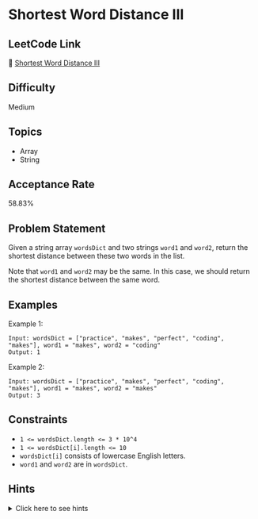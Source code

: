 # Shortest Word Distance III

## LeetCode Link
🔗 [Shortest Word Distance III](https://leetcode.com/problems/shortest-word-distance-iii)

## Difficulty
Medium

## Topics
- Array
- String

## Acceptance Rate
58.83%

## Problem Statement
Given a string array `wordsDict` and two strings `word1` and `word2`, return the shortest distance between these two words in the list.

Note that `word1` and `word2` may be the same. In this case, we should return the shortest distance between the same word.

## Examples
Example 1:
```
Input: wordsDict = ["practice", "makes", "perfect", "coding", "makes"], word1 = "makes", word2 = "coding"
Output: 1
```

Example 2:
```
Input: wordsDict = ["practice", "makes", "perfect", "coding", "makes"], word1 = "makes", word2 = "makes"
Output: 3
```

## Constraints
- `1 <= wordsDict.length <= 3 * 10^4`
- `1 <= wordsDict[i].length <= 10`
- `wordsDict[i]` consists of lowercase English letters.
- `word1` and `word2` are in `wordsDict`.

## Hints
<details>
<summary>Click here to see hints</summary>

1. Keep track of the last seen positions of both words.
2. When the words are different, calculate distance as usual.
3. When the words are same, keep track of two most recent positions.
4. Update the minimum distance whenever a word is found.

</details>
